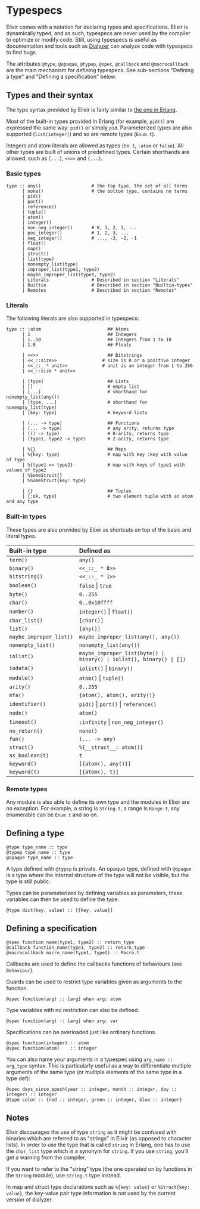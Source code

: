 # Typespecs

Elixir comes with a notation for declaring types and specifications. Elixir is dynamically typed, and as such, typespecs are never used by the compiler to optimize or modify code. Still, using typespecs is useful as documentation and tools such as [Dialyzer](http://www.erlang.org/doc/man/dialyzer.html) can analyze code with typespecs to find bugs.

The attributes `@type`, `@opaque`, `@typep`, `@spec`, `@callback` and `@macrocallback` are the main mechanism for defining typespecs. See sub-sections "Defining a type" and "Defining a specification" below.

## Types and their syntax

The type syntax provided by Elixir is fairly similar to [the one in Erlang](http://www.erlang.org/doc/reference_manual/typespec.html).

Most of the built-in types provided in Erlang (for example, `pid()`) are expressed the same way: `pid()` or simply `pid`. Parameterized types are also supported (`list(integer)`) and so are remote types (`Enum.t`).

Integers and atom literals are allowed as types (ex. `1`, `:atom` or `false`). All other types are built of unions of predefined types. Certain shorthands are allowed, such as `[...]`, `<<>>` and `{...}`.

### Basic types

    type :: any()                   # the top type, the set of all terms
          | none()                  # the bottom type, contains no terms
          | pid()
          | port()
          | reference()
          | tuple()
          | atom()
          | integer()
          | non_neg_integer()       # 0, 1, 2, 3, ...
          | pos_integer()           # 1, 2, 3, ...
          | neg_integer()           # ..., -3, -2, -1
          | float()
          | map()
          | struct()
          | list(type)
          | nonempty_list(type)
          | improper_list(type1, type2)
          | maybe_improper_list(type1, type2)
          | Literals                # Described in section "Literals"
          | Builtin                 # Described in section "Builtin-types"
          | Remotes                 # Described in section "Remotes"

### Literals

The following literals are also supported in typespecs:

    type :: :atom                         ## Atoms
          | 1                             ## Integers
          | 1..10                         ## Integers from 1 to 10
          | 1.0                           ## Floats

          | <<>>                          ## Bitstrings
          | <<_::size>>                 # size is 0 or a positive integer
          | <<_::_ * unit>>             # unit is an integer from 1 to 256
          | <<_::size * unit>>

          | [type]                        ## Lists
          | []                            # empty list
          | [...]                         # shorthand for nonempty_list(any())
          | [type, ...]                   # shorthand for nonempty_list(type)
          | [key: type]                   # keyword lists

          | (... -> type)                 ## Functions
          | (... -> type)                 # any arity, returns type
          | (() -> type)                  # 0-arity, returns type
          | (type1, type2 -> type)        # 2-arity, returns type

          | %{}                           ## Maps
          | %{key: type}                  # map with key :key with value of type
          | %{type1 => type2}             # map with keys of type1 with values of type2
          | %SomeStruct{}
          | %SomeStruct{key: type}

          | {}                            ## Tuples
          | {:ok, type}                   # two element tuple with an atom and any type

### Built-in types

These types are also provided by Elixir as shortcuts on top of the basic and literal types.

Built-in type           | Defined as
:---------------------- | :---------
`term()`                | `any()`
`binary()`              | `<<_::_ * 8>>`
`bitstring()`           | `<<_::_ * 1>>`
`boolean()`             | `false` \| `true`
`byte()`                | `0..255`
`char()`                | `0..0x10ffff`
`number()`              | `integer()` \| `float()`
`char_list()`           | `[char()]`
`list()`                | `[any()]`
`maybe_improper_list()` | `maybe_improper_list(any(), any())`
`nonempty_list()`       | `nonempty_list(any())`
`iolist()`              | `maybe_improper_list(byte() \| binary() \| iolist(), binary() \| [])`
`iodata()`              | `iolist()` \| `binary()`
`module()`              | `atom()` \| `tuple()`
`arity()`               | `0..255`
`mfa()`                 | `{atom(), atom(), arity()}`
`identifier()`          | `pid()` \| `port()` \| `reference()`
`node()`                | `atom()`
`timeout()`             | `:infinity` \| `non_neg_integer()`
`no_return()`           | `none()`
`fun()`                 | `(... -> any)`
`struct()`              | `%{__struct__: atom()}`
`as_boolean(t)`         | `t`
`keyword()`             | `[{atom(), any()}]`
`keyword(t)`            | `[{atom(), t}]`

### Remote types

Any module is also able to define its own type and the modules in Elixir are no exception. For example, a string is `String.t`, a range is `Range.t`, any enumerable can be `Enum.t` and so on.

## Defining a type

    @type type_name :: type
    @typep type_name :: type
    @opaque type_name :: type

A type defined with `@typep` is private. An opaque type, defined with `@opaque` is a type where the internal structure of the type will not be visible, but the type is still public.

Types can be parameterized by defining variables as parameters, these variables can then be used to define the type.

    @type dict(key, value) :: [{key, value}]

## Defining a specification

    @spec function_name(type1, type2) :: return_type
    @callback function_name(type1, type2) :: return_type
    @macrocallback macro_name(type1, type2) :: Macro.t

Callbacks are used to define the callbacks functions of behaviours (see `Behaviour`).

Guards can be used to restrict type variables given as arguments to the function.

    @spec function(arg) :: [arg] when arg: atom

Type variables with no restriction can also be defined.

    @spec function(arg) :: [arg] when arg: var

Specifications can be overloaded just like ordinary functions.

    @spec function(integer) :: atom
    @spec function(atom)    :: integer

You can also name your arguments in a typespec using `arg_name :: arg_type` syntax.
This is particularly useful as a way to differentiate multiple arguments
of the same type (or multiple elements of the same type in a type def):

    @spec days_since_epoch(year :: integer, month :: integer, day :: integer) :: integer
    @type color :: {red :: integer, green :: integer, blue :: integer}

## Notes

Elixir discourages the use of type `string` as it might be confused with binaries which are referred to as "strings" in Elixir (as opposed to character lists). In order to use the type that is called `string` in Erlang, one has to use the `char_list` type which is a synonym for `string`. If you use `string`, you'll get a warning from the compiler.

If you want to refer to the "string" type (the one operated on by functions in the `String` module), use `String.t` type instead.

In map and struct type declarations such as `%{key: value}` or `%Struct{key: value}`, the key-value pair type information is not used by the current version of dialyzer.
